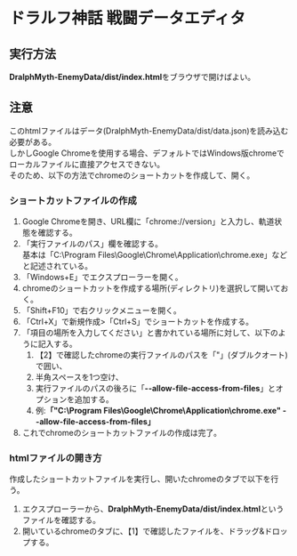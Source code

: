 # ドラルフ神話 戦闘データエディタ
## 実行方法
**DralphMyth-EnemyData/dist/index.html**をブラウザで開けばよい。  
## 注意
このhtmlファイルはデータ(DralphMyth-EnemyData/dist/data.json)を読み込む必要がある。  
しかしGoogle Chromeを使用する場合、デフォルトではWindows版chromeでローカルファイルに直接アクセスできない。  
そのため、以下の方法でchromeのショートカットを作成して、開く。  
### ショートカットファイルの作成
1. Google Chromeを開き、URL欄に「chrome://version」と入力し、軌道状態を確認する。
1. 「実行ファイルのパス」欄を確認する。  
基本は「C:\Program Files\Google\Chrome\Application\chrome.exe」などと記述されている。
1. 「Windows+E」でエクスプローラーを開く。
1. chromeのショートカットを作成する場所(ディレクトリ)を選択して開いておく。
1. 「Shift+F10」で右クリックメニューを開く。
1. 「Ctrl+X」で新規作成>「Ctrl+S」でショートカットを作成する。
1. 「項目の場所を入力してください」と書かれている場所に対して、以下のように記入する。  
    1. 【2】で確認したchromeの実行ファイルのパスを「"」(ダブルクオート)で囲い、
    1. 半角スペースを1つ空け、
    1. 実行ファイルのパスの後ろに「**--allow-file-access-from-files**」とオプションを追加する。  
    1. 例:**「"C:\Program Files\Google\Chrome\Application\chrome.exe" --allow-file-access-from-files」**
1. これでchromeのショートカットファイルの作成は完了。
### htmlファイルの開き方  
作成したショートカットファイルを実行し、開いたchromeのタブで以下を行う。
1. エクスプローラーから、**DralphMyth-EnemyData/dist/index.html**というファイルを確認する。
1. 開いているchromeのタブに、【1】で確認したファイルを、ドラッグ&ドロップする。